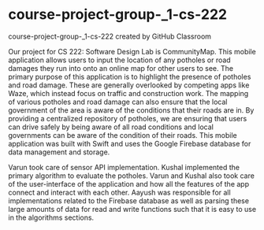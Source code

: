 # course-project-group-_1-cs-222
course-project-group-_1-cs-222 created by GitHub Classroom

Our project for CS 222: Software Design Lab is CommunityMap. 
This mobile application allows users to input the location of any potholes or road damages
they run into onto an online map for other users to see. 
The primary purpose of this application is to highlight the presence of potholes and road damage. 
These are generally overlooked by competing apps like Waze, which instead focus on traffic and construction work. 
The mapping of various potholes and road damage can also ensure that 
the local government of the area is aware of the conditions that their roads are in. 
By providing a centralized repository of potholes, we are ensuring that 
users can drive safely by being aware of all road conditions 
and local governments can be aware of the condition of their roads. 
This mobile application was built with Swift and uses the Google Firebase database for data management and storage.


Varun took care of sensor API implementation.
Kushal implemented the primary algorithm to evaluate the potholes.
Varun and Kushal also took care of the user-interface of the application
and how all the features of the app connect and interact with each other.
Aayush was responsible for all implementations related to the Firebase database 
as well as parsing these large amounts of data for read and write functions 
such that it is easy to use in the algorithms sections. 
